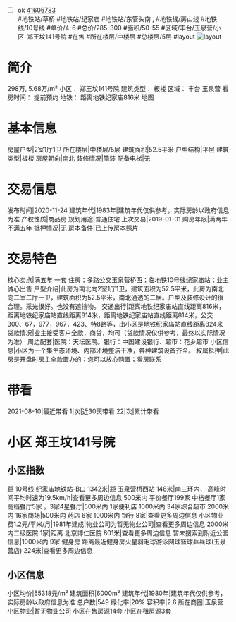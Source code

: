 - [ ] ok [41606783](https://bj.5i5j.com/ershoufang/41606783.html)  
 #地铁站/草桥 #地铁站/纪家庙 #地铁站/东管头南 ,  #地铁线/房山线 #地铁线/10号线
#单价/4-6 #总价/285-300 #面积/50-55   #区域/丰台/玉泉营/小区-郑王坟141号院 #在售 #所在楼层/中楼层 #总楼层/5层 #layout 
![layout](http://image16.5i5j.com/erp/house/4160/41606783/huxing/piojlkjibf3d4057.jpg_P5.jpg) 
# 简介 
 298万,  5.68万/m² 
小区： 郑王坟141号院
建筑类型： 板楼
区域： 丰台 玉泉营
看房时间： 提前预约
地铁： 距离地铁纪家庙816米 地图
# 基本信息 
 房屋户型|2室1厅1卫
所在楼层|中楼层/5层
建筑面积|52.5平米
户型结构|平层
建筑类型|板楼
房屋朝向|南北
装修情况|简装
配备电梯|无
# 交易信息 
 发布时间|2020-11-24
建筑年代|1983年|建筑年代仅供参考，实际房龄以政府信息为准
产权性质|商品房
规划用途|普通住宅
上次交易|2019-01-01
购房年限|满两年不满五年
抵押情况|无
房本备件|已上传房本照片
# 交易特色 
 核心卖点|满五年 一套 住房；多路公交玉泉营桥西；临地铁10号线纪家庙站；业主诚心出售
户型介绍|此房为南北向2室1厅1卫，建筑面积为52.5平米，此房为南北向二室二厅一卫，建筑面积为52.5平米，南北通透的二居。户型及装修设计的很合理。采光很好。也没有遮挡物。
交通出行|距离地铁纪家庙站直线距离816米，距离地铁纪家庙站直线距离814米，距离地铁纪家庙站直线距离814米，公交300、67，977，967，423、特8路等，出小区是地铁纪家庙站直线距离824米
贷款情况|业主接受客户全款，商贷，均可（贷款情况仅供参考，最终以实际情况为准）
周边配套|医院：天坛医院。银行：中国建设银行、超市：花乡超市
小区信息|小区为一个集生态环境、内部环境整洁干净，各种建筑设备齐全。
权属抵押|此房是开盘时房主全款置办的；您可以放心购置；看房联系
# 带看 
 2021-08-10|最近带看	 1|次|近30天带看	 22|次|累计带看
# 小区 郑王坟141号院
## 小区指数 
 距 10号线 纪家庙地铁站-B口 1342米|距 玉泉营桥西站 148米|南三环内， 高峰时间平均时速为19.5km/h|查看更多周边信息
500米内 平价餐厅199家
中档餐厅1家
高档餐厅5家 ，3家4星餐厅|500米内 1家便利店
1000米内 34家综合超市
2000米内 16家商场|500米内 药店 6家
1000米内 银行 8家|查看更多周边信息
小区物业费1.2元/平米/月|1981年建成|物业公司为暂无物业公司|查看更多周边信息
2000米内二级医院 1家|距离 北京博仁医院  801米|查看更多周边信息
暂未搜索到附近公园信息|1000米内 9家 健身房
距离最近健身房火星羽毛球游泳网球篮球乒乓球(玉泉营店) 224米|查看更多周边信息
## 小区信息 
 小区均价|55318元/m²
建筑面积|6000m²
建筑年代|1980年|建筑年代仅供参考，实际房龄以政府信息为准
总户数|549
绿化率|20%
容积率|2.6
所在商圈|玉泉营
小区物业|暂无物业公司
小区在售房源14套
小区在租房源3套
